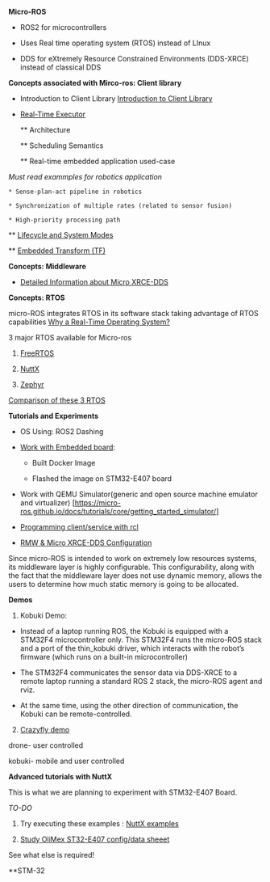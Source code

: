 **Micro-ROS**

* ROS2 for microcontrollers

* Uses Real time operating system (RTOS) instead of LInux

* DDS for eXtremely Resource Constrained Environments (DDS-XRCE) instead of classical DDS

**Concepts associated with Mirco-ros: Client library**

* Introduction to Client Library [Introduction to Client Library](https://micro-ros.github.io/docs/concepts/client_library/)

* [Real-Time Executor](https://micro-ros.github.io/docs/concepts/client_library/real-time_executor/)

    ** Architecture

    ** Scheduling Semantics

    ** Real-time embedded application used-case

*Must read exammples for robotics application*

    * Sense-plan-act pipeline in robotics

    * Synchronization of multiple rates (related to sensor fusion)

    * High-priority processing path

** [Lifecycle and System Modes](https://micro-ros.github.io/docs/concepts/client_library/system_modes/)

** [Embedded Transform (TF)](https://micro-ros.github.io/docs/concepts/client_library/embedded_tf/)


**Concepts: Middleware**

* [Detailed Information about Micro XRCE-DDS](https://micro-ros.github.io/docs/concepts/middleware/Micro_XRCE-DDS/)

**Concepts: RTOS**

 micro-ROS integrates RTOS in its software stack taking advantage of RTOS capabilities [Why a Real-Time Operating System?
](https://micro-ros.github.io/docs/concepts/rtos/)

3 major RTOS available for Micro-ros

1. [FreeRTOS](https://micro-ros.github.io/docs/concepts/rtos/FreeRTOS/)

2. [NuttX](https://micro-ros.github.io/docs/concepts/rtos/NuttX/)

3. [Zephyr](https://micro-ros.github.io/docs/concepts/rtos/Zephyr/)

[Comparison of these 3 RTOS](https://micro-ros.github.io/docs/concepts/rtos/comparison/)
 
**Tutorials and Experiments**

* OS Using: ROS2 Dashing

* [Work with Embedded board](https://micro-ros.github.io/docs/tutorials/core/getting_started_embedded/): 

    * Built Docker Image
    
    * Flashed the image on STM32-E407 board
    
* Work with QEMU Simulator(generic and open source machine emulator and virtualizer) [https://micro-ros.github.io/docs/tutorials/core/getting_started_simulator/]

* [Programming client/service with rcl](https://micro-ros.github.io/docs/tutorials/core/programming_rcl_rclc/)

* [RMW & Micro XRCE-DDS Configuration](https://micro-ros.github.io/docs/tutorials/core/microxrcedds_rmw_configuration/)

Since micro-ROS is intended to work on extremely low resources systems, its middleware layer is highly configurable. This configurability, along with the fact that the middleware layer does not use dynamic memory, allows the users to determine how much static memory is going to be allocated.

**Demos**

1. Kobuki Demo:

* Instead of a laptop running ROS, the Kobuki is equipped with a STM32F4 microcontroller only. This STM32F4 runs the micro-ROS stack and a port of the thin_kobuki driver, which interacts with the robot’s firmware (which runs on a built-in microcontroller)

* The STM32F4 communicates the sensor data via DDS-XRCE to a remote laptop running a standard ROS 2 stack, the micro-ROS agent and rviz. 

* At the same time, using the other direction of communication, the Kobuki can be remote-controlled.

2. [Crazyfly demo](https://micro-ros.github.io/docs/tutorials/demos/crazyflie_demo/)

drone- user controlled

kobuki- mobile and user controlled

**Advanced tutorials with NuttX**

This is what we are planning to experiment with STM32-E407 Board.


*TO-DO*

1. Try executing these examples : [NuttX examples](https://micro-ros.github.io/docs/tutorials/advanced/nuttx/nuttx_getting_started/)

2. [Study OliMex ST32-E407 config/data sheeet](https://github.com/micro-ROS/hardware/blob/master/documentation/stm32-e407/STM32-E407.pdf)

See what else is required!



**STM-32

